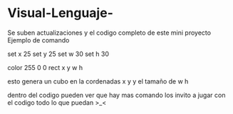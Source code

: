 # Visual-Lenguaje-
Se suben actualizaciones y el codigo completo de este mini proyecto
Ejemplo de comando 

set x 25
set y 25
set w 30
set h 30

color 255 0 0
rect x y w h 

esto genera un cubo en la cordenadas x y y el tamaño de w h 

dentro del codigo pueden ver que hay mas comando los invito a jugar con el codigo todo lo que puedan >_<
